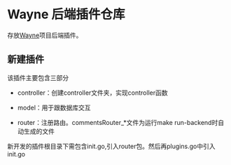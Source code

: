 # Wayne 后端插件仓库

存放[Wayne](https://github.com/Qihoo360/wayne)项目后端插件。

## 新建插件

该插件主要包含三部分

- controller：创建controller文件夹，实现controller函数

- model：用于跟数据库交互

- router：注册路由。commentsRouter_*文件为运行make run-backend时自动生成的文件

新开发的插件根目录下需包含init.go,引入router包。然后再plugins.go中引入init.go
